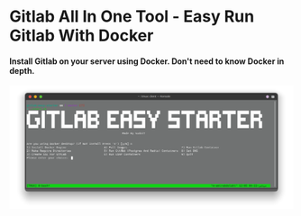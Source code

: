 # Gitlab All In One Tool - Easy Run Gitlab With Docker
#### Install Gitlab on your server using Docker. Don't need to know Docker in depth.

![alt text](https://github.com/sudoitir/gitlab-easy-starter/blob/master/Menu.png?raw=true)
